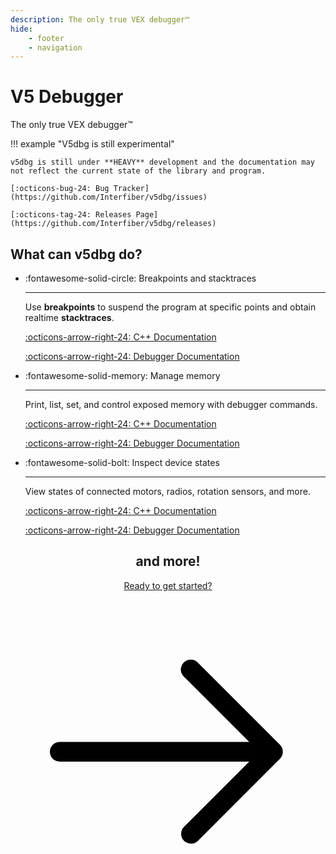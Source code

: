 ```yaml
---
description: The only true VEX debugger™
hide:
    - footer
    - navigation
---
```


# V5 Debugger

The only true VEX debugger™

!!! example "V5dbg is still experimental"

    v5dbg is still under **HEAVY** development and the documentation may not reflect the current state of the library and program.

    [:octicons-bug-24: Bug Tracker](https://github.com/Interfiber/v5dbg/issues)

    [:octicons-tag-24: Releases Page](https://github.com/Interfiber/v5dbg/releases)

## What can v5dbg do?

<div class="grid cards" markdown>

- :fontawesome-solid-circle: Breakpoints and stacktraces

    ---

    Use **breakpoints** to suspend the program at specific points and obtain realtime **stacktraces**.

    [:octicons-arrow-right-24: C++ Documentation](cpp/macros/debug/function.md)

    [:octicons-arrow-right-24: Debugger Documentation](debugger/commands.md#Breakpoints)

- :fontawesome-solid-memory: Manage memory

    ---

    Print, list, set, and control exposed memory with debugger commands.

    [:octicons-arrow-right-24: C++ Documentation](cpp/macros/debug/expose.md)

    [:octicons-arrow-right-24: Debugger Documentation](debugger/commands.md#Memory)

- :fontawesome-solid-bolt: Inspect device states

    ---

    View states of connected motors, radios, rotation sensors, and more.

    [:octicons-arrow-right-24: C++ Documentation](macros/device)

    [:octicons-arrow-right-24: Debugger Documentation](debugger/commands.md#Devices)

</div>

<h2 align="center"><strong>and more!</strong></h2>

<!-- Kinda a hack but I want a centered button -->
<p align="center">
<a href="/install/server" class="md-button md-button--primary center">Ready to get started? <span class="twemoji"><svg xmlns="http://www.w3.org/2000/svg" viewBox="0 0 24 24"><path d="M13.22 19.03a.75.75 0 0 1 0-1.06L18.19 13H3.75a.75.75 0 0 1 0-1.5h14.44l-4.97-4.97a.749.749 0 0 1 .326-1.275.75.75 0 0 1 .734.215l6.25 6.25a.75.75 0 0 1 0 1.06l-6.25 6.25a.75.75 0 0 1-1.06 0"></path></svg></span></a>
</p>
